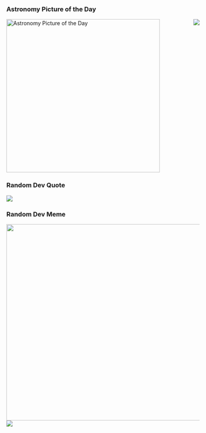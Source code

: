


### Astronomy Picture of the Day
<img  src="https://go-apod.herokuapp.com/image" alt="Astronomy Picture of the Day" width="400" />
<img src="https://weather-icon.journeyad.repl.co/@india?v=1" align="right">

### Random Dev Quote
![](https://quotes-github-readme.vercel.app/api?type=horizontal&theme=tokyonight)

### Random Dev Meme
<img src="https://random-memer.herokuapp.com/" width="512px"/>

<img src="https://count.getloli.com/get/@:aasahu?theme=asoul" />

<!--

Here are some ideas to get you started:

- 🔭 I’m currently working on ...
- 🌱 I’m currently learning ...
- 👯 I’m looking to collaborate on ...
- 🤔 I’m looking for help with ...
- 💬 Ask me about ...
- 📫 How to reach me: ...
- 😄 Pronouns: ...
- ⚡ Fun fact: ...
-->

